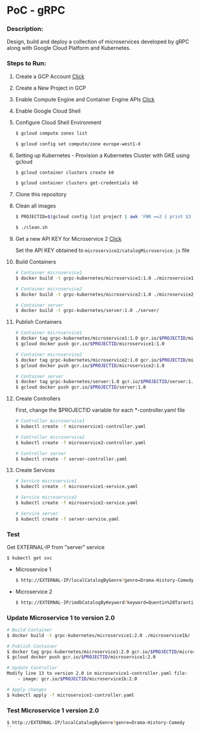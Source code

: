 # PoC - gRPC

### Description:
Design, build and deploy a collection of microservices developed by gRPC along with Google Cloud Platform and Kubernetes.

### Steps to Run:

1. Create a GCP Account [Click](https://cloud.google.com/)
2. Create a New Project in GCP
3. Enable Compute Engine and Container Engine APIs [Click](https://console.developers.google.com/apis/library)
4. Enable Google Cloud Shell
5. Configure Cloud Shell Environment

	```sh
	$ gcloud compute zones list

	$ gcloud config set compute/zone europe-west1-d
	```

6. Setting up Kubernetes - Provision a Kubernetes Cluster with GKE using gcloud

	```sh
	$ gcloud container clusters create k0

	$ gcloud container clusters get-credentials k0	
	```

7. Clone this repository 

8. Clean all images

	```sh
	$ PROJECTID=$(gcloud config list project | awk 'FNR ==2 { print $3 }')

	$ ./clean.sh
	```

9. Get a new API KEY for Microservice 2 [Click](http://imdb.wemakesites.net/#anhcor-authentication)

	Set the API KEY obtained to `microservice2/catalogMicroservice.js` file


10. Build Containers

	```sh
	# Container microservice1
	$ docker build -t grpc-kubernetes/microservice1:1.0 ./microservice1/

	# Container microservice2
	$ docker build -t grpc-kubernetes/microservice2:1.0 ./microservice2/

	# Container server
	$ docker build -t grpc-kubernetes/server:1.0 ./server/
	```

11. Publish Containers

	```sh
	# Container microservice1
	$ docker tag grpc-kubernetes/microservice1:1.0 gcr.io/$PROJECTID/microservice1:1.0
	$ gcloud docker push gcr.io/$PROJECTID/microservice1:1.0

	# Container microservice2
	$ docker tag grpc-kubernetes/microservice2:1.0 gcr.io/$PROJECTID/microservice2:1.0
	$ gcloud docker push gcr.io/$PROJECTID/microservice2:1.0

	# Container server
	$ docker tag grpc-kubernetes/server:1.0 gcr.io/$PROJECTID/server:1.0
	$ gcloud docker push gcr.io/$PROJECTID/server:1.0
	```

12. Create Controllers

	First, change the $PROJECTID variable for each *-controller.yaml file

	```sh
	# Controller microservice1
	$ kubectl create -f microservice1-controller.yaml

	# Controller microservice2
	$ kubectl create -f microservice2-controller.yaml

	# Controller server
	$ kubectl create -f server-controller.yaml
	```

13. Create Services

	```sh
	# Service microservice1
	$ kubectl create -f microservice1-service.yaml

	# Service microservice2
	$ kubectl create -f microservice2-service.yaml

	# Service server
	$ kubectl create -f server-service.yaml
	```


### Test

Get EXTERNAL-IP from "server" service

```sh
$ kubectl get svc
```

- Microservice 1

	```sh
	$ http://EXTERNAL-IP/localCatalogByGenre?genre=Drama-History-Comedy
	```

- Microservice 2

	```sh
	$ http://EXTERNAL-IP/imdbCatalogByKeyword?keyword=Quentin%20Tarantino
	```

### Update Microservice 1 to version 2.0

```sh	
# Build Container
$ docker build -t grpc-kubernetes/microservice1:2.0 ./microservice1b/

# Publish Container
$ docker tag grpc-kubernetes/microservice1:2.0 gcr.io/$PROJECTID/microservice1:2.0
$ gcloud docker push gcr.io/$PROJECTID/microservice1:2.0

# Update Controller
Modify line 13 to version 2.0 in microservice1-controller.yaml file:
	- image: gcr.io/$PROJECTID/microservice1b:2.0

# Apply changes
$ kubectl apply -f microservice1-controller.yaml
```

### Test Microservice 1 version 2.0

```sh
$ http://EXTERNAL-IP/localCatalogByGenre?genre=Drama-History-Comedy
``

